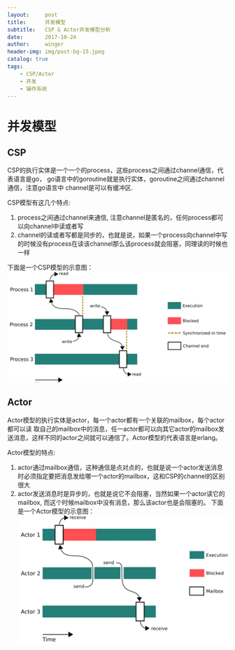 ```yaml
---
layout:     post
title:      并发模型
subtitle:   CSP & Actor并发模型分析
date:       2017-10-24
author:     winger
header-img: img/post-bg-15.jpeg
catalog: true
tags:
    - CSP/Actor
    - 并发
    - 操作系统
---
```

# 并发模型
## CSP
CSP的执行实体是一个一个的process，这些process之间通过channel通信，代表语言是go， go语言中的goroutine就是执行实体，goroutine之间通过channel通信，注意go语言中 channel是可以有缓冲区.

CSP模型有这几个特点:
1. process之间通过channel来通信, 注意channel是匿名的，任何process都可以向channel中读或者写
2. channel的读或者写都是同步的，也就是说，如果一个process向channel中写的时候没有process在读该channel那么该process就会阻塞，同理读的时候也一样

下面是一个CSP模型的示意图：
![](/media/15017453435440/15017453863774.jpg)

## Actor
Actor模型的执行实体是actor，每一个actor都有一个关联的mailbox，每个actor都可以读 取自己的mailbox中的消息，任一actor都可以向其它actor的mailbox发送消息，这样不同的actor之间就可以通信了。Actor模型的代表语言是erlang。

Actor模型的特点:
1. actor通过mailbox通信，这种通信是点对点的，也就是说一个actor发送消息时必须指定要把消息发给哪一个actor的mailbox，这和CSP的channel的区别很大
2. actor发送消息时是异步的，也就是说它不会阻塞，当然如果一个actor读它的mailbox, 而这个时候mailbox中没有消息，那么该actor也是会阻塞的。
下面是一个Actor模型的示意图：
![](/media/15017453435440/15017454731102.jpg)



